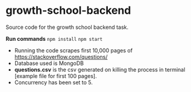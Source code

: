 # growth-school-backend

Source code for the growth school backend task.

**Run commands**
  ```npm install```
  ```npm start```

- Running the code scrapes first 10,000 pages of https://stackoverflow.com/questions/ 
- Database used is MongoDB
- **questions.csv** is the csv generated on killing the process in terminal [example file for first 100 pages].
- Concurrency has been set to 5.
